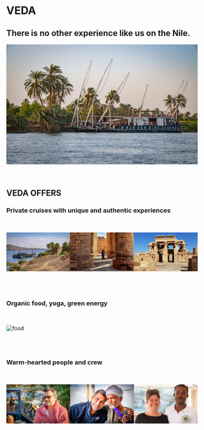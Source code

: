 # VEDA

## There is no other experience like us on the Nile.

![veda_trip](img/boat4.jpg)

<br/>

## VEDA OFFERS

### Private cruises with unique and authentic experiences

<br/>

![cruises](img/cruises.png)

<br/>
<br/>

### Organic food, yoga, green energy

<br/>

![food](img/food.png)

<br/>
<br/>

### Warm-hearted people and crew

<br/>

![people](img/people.png)

